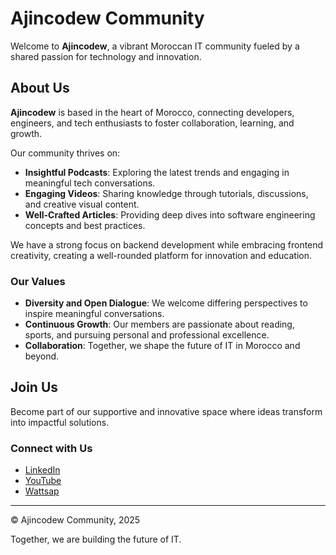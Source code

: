 # Ajincodew Community

Welcome to **Ajincodew**, a vibrant Moroccan IT community fueled by a shared passion for technology and innovation.

## About Us  
**Ajincodew** is based in the heart of Morocco, connecting developers, engineers, and tech enthusiasts to foster collaboration, learning, and growth.

Our community thrives on:  
- **Insightful Podcasts**: Exploring the latest trends and engaging in meaningful tech conversations.  
- **Engaging Videos**: Sharing knowledge through tutorials, discussions, and creative visual content.  
- **Well-Crafted Articles**: Providing deep dives into software engineering concepts and best practices.  

We have a strong focus on backend development while embracing frontend creativity, creating a well-rounded platform for innovation and education.

### Our Values  
- **Diversity and Open Dialogue**: We welcome differing perspectives to inspire meaningful conversations.  
- **Continuous Growth**: Our members are passionate about reading, sports, and pursuing personal and professional excellence.  
- **Collaboration**: Together, we shape the future of IT in Morocco and beyond.

## Join Us  
Become part of our supportive and innovative space where ideas transform into impactful solutions.

### Connect with Us  
- [LinkedIn](https://www.linkedin.com/company/ajincodew2024/?viewAsMember=true)  
- [YouTube](https://www.youtube.com/@aji_ncodew)  
- [Wattsap](https://chat.whatsapp.com/Kd7J0fwQPcxK4whX9J8SGm)  

---

© Ajincodew Community, 2025  

Together, we are building the future of IT.
